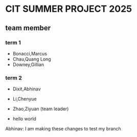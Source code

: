 # CIT SUMMER PROJECT 2025
## team member
### term 1
- Bonacci,Marcus
- Chau,Quang Long
- Downey,Gillian 
### term 2
- Dixit,Abhinav
- Li,Chenyue
- Zhao,Ziyuan (team leader)

- hello world

Abhinav: I am making these changes to test my branch
